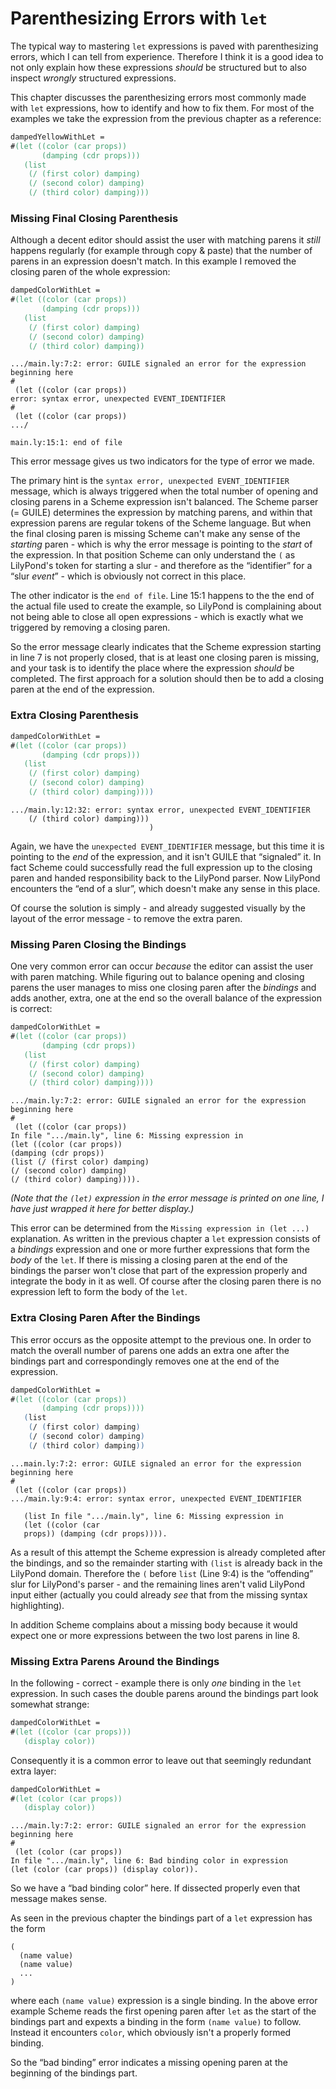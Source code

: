 # Parenthesizing Errors with `let`

The typical way to mastering `let` expressions is paved with parenthesizing
errors, which I can tell from experience.  Therefore I think it is a good idea
to not only explain how these expressions *should* be structured but to also
inspect *wrongly* structured expressions.

This chapter discusses the parenthesizing errors most commonly made with `let`
expressions, how to identify and how to fix them.  For most of the examples we
take the expression from the previous chapter as a reference:

```lilypond
dampedYellowWithLet =
#(let ((color (car props))
       (damping (cdr props)))
   (list
    (/ (first color) damping)
    (/ (second color) damping)
    (/ (third color) damping)))
```


### Missing Final Closing Parenthesis

Although a decent editor should assist the user with matching parens it *still*
happens regularly (for example through copy & paste) that the number of parens in
an expression doesn't match.  In this example I removed the closing paren of the
whole expression:

```lilypond
dampedColorWithLet =
#(let ((color (car props))
       (damping (cdr props)))
   (list
    (/ (first color) damping)
    (/ (second color) damping)
    (/ (third color) damping))
```

```
.../main.ly:7:2: error: GUILE signaled an error for the expression beginning here
#
 (let ((color (car props))
error: syntax error, unexpected EVENT_IDENTIFIER
#
 (let ((color (car props))
.../

main.ly:15:1: end of file
```

This error message gives us two indicators for the type of error we made.

The primary hint is the `syntax error, unexpected EVENT_IDENTIFIER` message,
which is always triggered when the total number of opening and closing parens in
a Scheme expression isn't balanced.  The Scheme parser (= GUILE) determines the
expression by matching parens, and within that expression parens are regular
tokens of the Scheme language.  But when the final closing paren is missing
Scheme can't make any sense of the *starting* paren - which is why the error
message is pointing to the *start* of the expression.  In that position Scheme
can only understand the `(` as LilyPond's token for starting a slur - and
therefore as the “identifier” for a “slur *event*” - which is obviously not
correct in this place.

The other indicator is the `end of file`.  Line 15:1 happens to the the end
of the actual file used to create the example, so LilyPond is complaining about not
being able to close all open expressions - which is exactly what we triggered by
removing a closing paren.

So the error message clearly indicates that the Scheme expression starting in
line 7 is not properly closed, that is at least one closing paren is missing,
and your task is to identify the place where the expression *should* be
completed.  The first approach for a solution should then be to add a closing
paren at the end of the expression.


### Extra Closing Parenthesis

```lilypond
dampedColorWithLet =
#(let ((color (car props))
       (damping (cdr props)))
   (list
    (/ (first color) damping)
    (/ (second color) damping)
    (/ (third color) damping))))
```

```
.../main.ly:12:32: error: syntax error, unexpected EVENT_IDENTIFIER
    (/ (third color) damping)))
                               )
```

Again, we have the `unexpected EVENT_IDENTIFIER` message, but this time it is
pointing to the *end* of the expression, and it isn't GUILE that “signaled” it.
In fact Scheme could successfully read the full expression up to the closing
paren and handed responsibility back to the LilyPond parser.  Now LilyPond
encounters the “end of a slur”, which doesn't make any sense in this place.

Of course the solution is simply - and already suggested visually by the layout
of the error message - to remove the extra paren.


### Missing Paren Closing the Bindings

One very common error can occur *because* the editor can assist the user with
paren matching.  While figuring out to balance opening and closing parens the
user manages to miss one closing paren after the *bindings* and adds another,
extra, one at the end so the overall balance of the expression is correct:

```lilypond
dampedColorWithLet =
#(let ((color (car props))
       (damping (cdr props))
   (list
    (/ (first color) damping)
    (/ (second color) damping)
    (/ (third color) damping))))
```

```
.../main.ly:7:2: error: GUILE signaled an error for the expression beginning here
#
 (let ((color (car props))
In file ".../main.ly", line 6: Missing expression in
(let ((color (car props))
(damping (cdr props))
(list (/ (first color) damping)
(/ (second color) damping)
(/ (third color) damping)))).
```

*(Note that the `(let)` expression in the error message is printed on one line,
I have just wrapped it here for better display.)*

This error can be determined from the `Missing expression in (let ...)`
explanation.  As written in the previous chapter a `let` expression consists of
a *bindings* expression and one or more further expressions that form the *body*
of the `let`.  If there is missing a closing paren at the end of the bindings
the parser won't close that part of the expression properly and integrate the
body in it as well. Of course after the closing paren there is no expression
left to form the body of the `let`.

### Extra Closing Paren After the Bindings

This error occurs as the opposite attempt to the previous one.  In order to
match the overall number of parens one adds an extra one after the bindings part
and correspondingly removes one at the end of the expression.

```lilypond
dampedColorWithLet =
#(let ((color (car props))
       (damping (cdr props))))
   (list
    (/ (first color) damping)
    (/ (second color) damping)
    (/ (third color) damping))
```

```
...main.ly:7:2: error: GUILE signaled an error for the expression beginning here
#
 (let ((color (car props))
.../main.ly:9:4: error: syntax error, unexpected EVENT_IDENTIFIER

   (list In file ".../main.ly", line 6: Missing expression in
   (let ((color (car
   props)) (damping (cdr props)))).
```

As a result of this attempt the Scheme expression is already completed after the
bindings, and so the remainder starting with `(list` is already back in the
LilyPond domain. Therefore the `(` before `list` (Line 9:4) is the “offending”
slur for LilyPond's parser - and the remaining lines aren't valid LilyPond input
either (actually you could already *see* that from the missing syntax
highlighting).

In addition Scheme complains about a missing body because it would expect one or
more expressions between the two lost parens in line 8.


### Missing Extra Parens Around the Bindings

In the following - correct - example there is only *one* binding in the `let`
expression.  In such cases the double parens around the bindings part look
somewhat strange:

```lilypond
dampedColorWithLet =
#(let ((color (car props)))
   (display color))
```

Consequently it is a common error to leave out that seemingly redundant extra layer:

```lilypond
dampedColorWithLet =
#(let (color (car props))
   (display color))
```

```
.../main.ly:7:2: error: GUILE signaled an error for the expression beginning here
#
 (let (color (car props))
In file ".../main.ly", line 6: Bad binding color in expression
(let (color (car props)) (display color)).
```

So we have a “bad binding color” here.  If dissected properly even that message makes sense.

As seen in the previous chapter the bindings part of a `let` expression has the form

```
(
  (name value)
  (name value)
  ...
)
```

where each `(name value)` expression is a single binding.  In the above error
example Scheme reads the first opening paren after `let` as the start of the
bindings part and expexts a binding in the form `(name value)` to follow.
Instead it encounters `color`, which obviously isn't a properly formed binding.

So the “bad binding” error indicates a missing opening paren at the beginning of
the bindings part.
